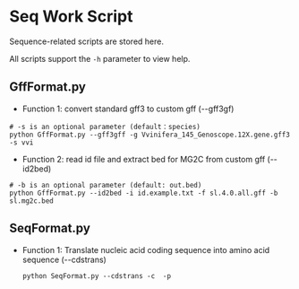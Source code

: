 # Seq Work Script
Sequence-related scripts are stored here.

All scripts support the `-h` parameter to view help.

## GffFormat.py
* Function 1: convert standard gff3 to custom gff (--gff3gf)
```
# -s is an optional parameter (default：species)
python GffFormat.py --gff3gff -g Vvinifera_145_Genoscope.12X.gene.gff3 -s vvi
```
* Function 2: read id file and extract bed for MG2C from custom gff (--id2bed)
```
# -b is an optional parameter (default: out.bed)
python GffFormat.py --id2bed -i id.example.txt -f sl.4.0.all.gff -b sl.mg2c.bed
```
## SeqFormat.py
* Function 1: Translate nucleic acid coding sequence into amino acid sequence (--cdstrans)
  ```
  python SeqFormat.py --cdstrans -c  -p
  ```

